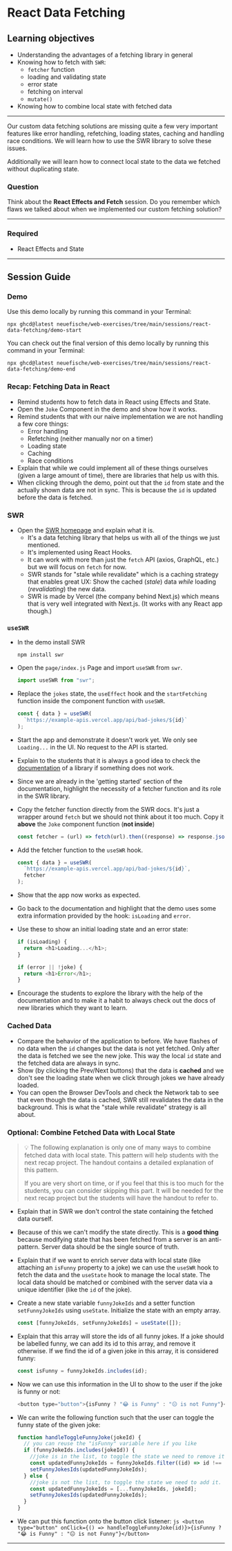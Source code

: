 # React Data Fetching

## Learning objectives

- Understanding the advantages of a fetching library in general
- Knowing how to fetch with `SWR`:
  - `fetcher` function
  - loading and validating state
  - error state
  - fetching on interval
  - `mutate()`
- Knowing how to combine local state with fetched data

---

Our custom data fetching solutions are missing quite a few very important features like error handling, refetching, loading states, caching and handling race conditions. We will learn how to use the SWR library to solve these issues.

Additionally we will learn how to connect local state to the data we fetched without duplicating state.

### Question

Think about the **React Effects and Fetch** session. Do you remember which flaws we talked about when we implemented our custom fetching solution?

---

### Required

- React Effects and State

---

## Session Guide

### Demo

Use this demo locally by running this command in your Terminal:

```
npx ghcd@latest neuefische/web-exercises/tree/main/sessions/react-data-fetching/demo-start
```

You can check out the final version of this demo locally by running this command in your Terminal:

```
npx ghcd@latest neuefische/web-exercises/tree/main/sessions/react-data-fetching/demo-end
```

### Recap: Fetching Data in React

- Remind students how to fetch data in React using Effects and State.
- Open the `Joke` Component in the demo and show how it works.
- Remind students that with our naive implementation we are not handling a few core things:
  - Error handling
  - Refetching (neither manually nor on a timer)
  - Loading state
  - Caching
  - Race conditions
- Explain that while we could implement all of these things ourselves (given a large amount of time), there are libraries that help us with this.
- When clicking through the demo, point out that the `id` from state and the actually shown data are not in sync. This is because the `id` is updated before the data is fetched.

### SWR

- Open the [SWR homepage](https://swr.vercel.app/) and explain what it is.
  - It's a data fetching library that helps us with all of the things we just mentioned.
  - It's implemented using React Hooks.
  - It can work with more than just the `fetch` API (axios, GraphQL, etc.) but we will focus on `fetch` for now.
  - SWR stands for "stale while revalidate" which is a caching strategy that enables great UX: Show the cached (_stale_) data _while_ loading (_revalidating_) the new data.
  - SWR is made by Vercel (the company behind Next.js) which means that is very well integrated with Next.js. (It works with any React app though.)

### `useSWR`

- In the demo install SWR
  ```
  npm install swr
  ```
- Open the `page/index.js` Page and import `useSWR` from `swr`.
  ```js
  import useSWR from "swr";
  ```
- Replace the `jokes` state, the `useEffect` hook and the `startFetching` function inside the component function with `useSWR`.

  ```js
  const { data } = useSWR(
    `https://example-apis.vercel.app/api/bad-jokes/${id}`
  );
  ```

- Start the app and demonstrate it doesn't work yet. We only see `Loading...` in the UI. No request to the API is started.
- Explain to the students that it is always a good idea to check the [documentation](https://swr.vercel.app/docs/getting-started) of a library if something does not work.
- Since we are already in the 'getting started' section of the documentation, highlight the necessity of a fetcher function and its role in the SWR library.
- Copy the fetcher function directly from the SWR docs. It's just a wrapper around `fetch` but we should not think about it too much. Copy it **above** the `Joke` component function (**not inside**)
  ```js
  const fetcher = (url) => fetch(url).then((response) => response.json());
  ```
- Add the fetcher function to the `useSWR` hook.
  ```js
  const { data } = useSWR(
    `https://example-apis.vercel.app/api/bad-jokes/${id}`,
    fetcher
  );
  ```
- Show that the app now works as expected.

- Go back to the documentation and highlight that the demo uses some extra information provided by the hook: `isLoading` and `error`.
- Use these to show an initial loading state and an error state:

  ```js
  if (isLoading) {
    return <h1>Loading...</h1>;
  }

  if (error || !joke) {
    return <h1>Error</h1>;
  }
  ```

- Encourage the students to explore the library with the help of the documentation and to make it a habit to always check out the docs of new libraries which they want to learn.

### Cached Data

- Compare the behavior of the application to before. We have flashes of no data when the `id` changes but the data is not yet fetched. Only after the data is fetched we see the new joke. This way the local `id` state and the fetched data are always in sync.
- Show (by clicking the Prev/Next buttons) that the data is **cached** and we don't see the loading state when we click through jokes we have already loaded.
- You can open the Browser DevTools and check the Network tab to see that even though the data is cached, SWR still revalidates the data in the background. This is what the "stale while revalidate" strategy is all about.

### Optional: Combine Fetched Data with Local State

> 💡 The following explanation is only one of many ways to combine fetched data with local state. This pattern will help students with the next recap project. The handout contains a detailed explanation of this pattern.
>
> If you are very short on time, or if you feel that this is too much for the students, you can consider skipping this part. It will be needed for the next recap project but the students will have the handout to refer to.

- Explain that in SWR we don't control the state containing the fetched data ourself.
- Because of this we can't modify the state directly. This is a **good thing** because modifying state that has been fetched from a server is an anti-pattern. Server data should be the single source of truth.
- Explain that if we want to enrich server data with local state (like attaching an `isFunny` property to a joke) we can use the `useSWR` hook to fetch the data and the `useState` hook to manage the local state. The local data should be matched or combined with the server data via a unique identifier (like the `id` of the joke).

- Create a new state variable `funnyJokeIds` and a setter function `setFunnyJokeIds` using `useState`. Initialize the state with an empty array.

  ```js
  const [funnyJokeIds, setFunnyJokeIds] = useState([]);
  ```

- Explain that this array will store the ids of all funny jokes. If a joke should be labelled funny, we can add its id to this array, and remove it otherwise. If we find the id of a given joke in this array, it is considered funny:
  ```js
  const isFunny = funnyJokeIds.includes(id);
  ```
- Now we can use this information in the UI to show to the user if the joke is funny or not:

  ```js
  <button type="button">{isFunny ? "😂 is Funny" : "😐 is not Funny"}</button>
  ```

- We can write the following function such that the user can toggle the funny state of the given joke:
  ```js
  function handleToggleFunnyJoke(jokeId) {
    // you can reuse the "isFunny" variable here if you like
    if (funnyJokeIds.includes(jokeId)) {
      //joke is in the list, to toggle the state we need to remove it.
      const updatedFunnyJokeIds = funnyJokeIds.filter((id) => id !== jokeId);
      setFunnyJokesIds(updatedFunnyJokeIds);
    } else {
      //joke is not the list, to toggle the state we need to add it.
      const updatedFunnyJokeIds = [...funnyJokeIds, jokeId];
      setFunnyJokesIds(updatedFunnyJokeIds);
    }
  }
  ```
- We can put this function onto the button click listener:
  `js
<button type="button" onClick={() => handleToggleFunnyJoke(id)}>{isFunny ? "😂 is Funny" : "😐 is not Funny"}</button>
`

---
